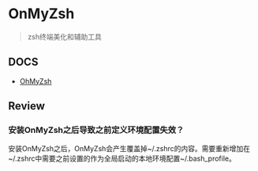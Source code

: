 # OnMyZsh

> zsh终端美化和辅助工具

## DOCS

- [OhMyZsh](https://ohmyz.sh/)

## Review

### 安装OnMyZsh之后导致之前定义环境配置失效？

安装OnMyZsh之后，OnMyZsh会产生覆盖掉~/.zshrc的内容。需要重新增加在~/.zshrc中需要之前设置的作为全局启动的本地环境配置~/.bash_profile。
